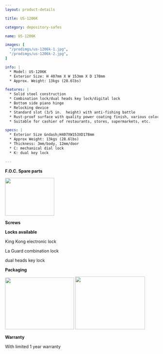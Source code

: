 ```yaml
---
layout: product-details

title: US-1206K

category: depository-safes

name: US-1206K

images: [
  "/prodimgs/us-1206k-1.jpg",
  "/prodimgs/us-1206k-2.jpg",
]

info: |
  * Model: US-1206K
  * Exterior Size: H 407mm X W 153mm X D 178mm
  * Approx. Weight: 13kgs (28.6lbs)

features: |
  * Solid steel construction
  * Combination lock/dual heads key lock/digital lock
  * Bottom side piano hinge
  * Relocking device
  * Standard slot (3/5 in.  height) with anti-fishing battle
  * Rust-proof surface with quality power coating finish, various colors available
  * Suitable for cashier of restaurants, stores, supermarkets, etc.

specs: |
  * Exterior Size &ndash;H407XW153XD178mm
  * Approx Weight: 13kgs (28.6lbs)
  * Thickness: 3mm/body, 12mm/door
  * C: mechanical dial lock
  * K: dual key lock

---
```


**F.O.C. Spare parts**

<img alt="" src="{PRODIMGS}/prodimgs/us-1206k-3.jpg" style="width: 162px; height: 124px;" />

**Screws**

**Locks available**

King Kong electronic lock

La Guard combination lock

dual heads key lock

**Packaging**

<img alt="" src="{PRODIMGS}/prodimgs/us-1206k-4.jpg" style="width: 227px; height: 170px;" />

<img alt="" src="{PRODIMGS}/prodimgs/us-1206k-5.jpg" style="width: 230px; height: 173px;" />

**Warranty**

With limited 1 year warranty
